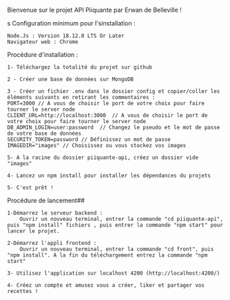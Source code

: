 Bienvenue sur le projet API Piiquante par Erwan de Belleville !

s
Configuration minimum pour l'sinstallation :

    Node.Js : Version 18.12.0 LTS Or Later
    Navigateur web : Chrome

Procédure d'installation :

    1- Téléchargez la totalité du projet sur github

    2 - Créer une base de données sur MongoDB 

    3 - Créer un fichier .env dans le dossier config et copier/coller les éléments suivants en retirant les commentaires :
    PORT=3000 // A vous de choisir le port de votre choix pour faire tourner le server node
    CLIENT_URL=http://localhost:3000  // A vous de choisir le port de votre choix pour faire tourner le server node
    DB_ADMIN_LOGIN=user:password  // Changez le pseudo et le mot de passe de votre base de données
    SECURITY_TOKEN=password // Définissez un mot de passe 
    IMAGEDIR="images" // Choisissez ou vous stockez vos images

    5- A la racine du dossier piiquante-api, créez un dossier vide "images"

    4- Lancez un npm install pour installer les dépendances du projets

    5- C'est prêt !


Procédure de lancement##

    1-Démarrez le serveur backend :
        Ouvrir un nouveau terminal, entrer la commande "cd piiquante-api", puis "npm install" fichiers , puis entrer la commande "npm start" pour lancer le projet.

    2-Démarrez l'appli frontend : 
        Ouvrir un nouveau terminal, entrer la commande "cd front", puis "npm install". A la fin du téléchargement entrez la commande "npm start"

    3- Utilisez l'application sur localhost 4200 (http://localhost:4200/)

    4- Créez un compte et amusez vous a créer, liker et partager vos recettes !